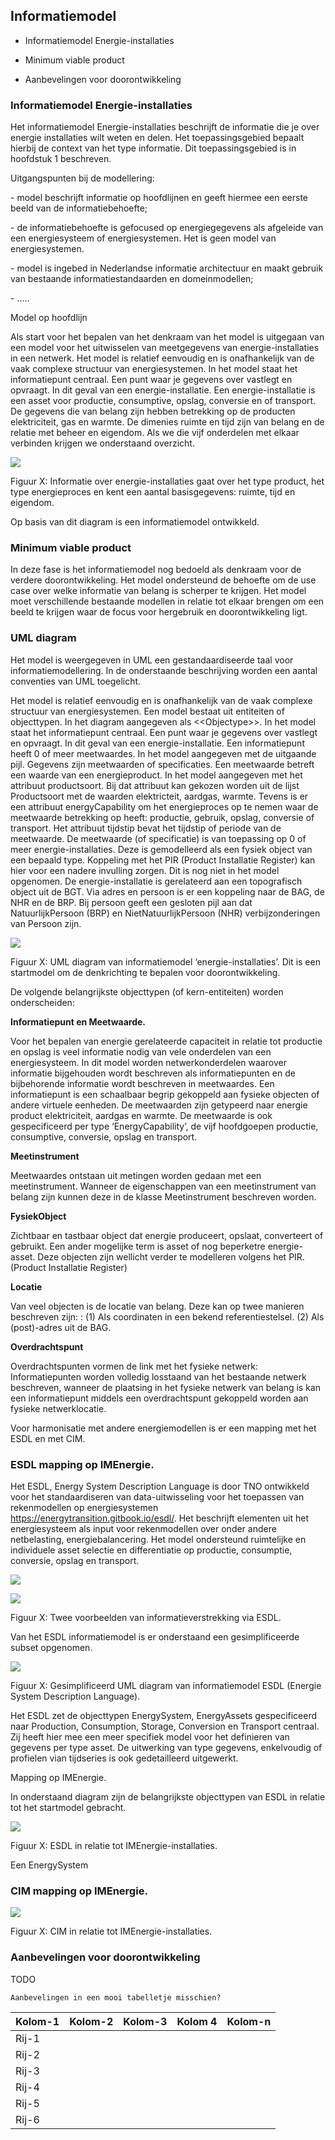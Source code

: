 Informatiemodel
---------------

-   Informatiemodel Energie-installaties

-   Minimum viable product

-   Aanbevelingen voor doorontwikkeling

### Informatiemodel Energie-installaties

Het informatiemodel Energie-installaties beschrijft de informatie die je over
energie installaties wilt weten en delen. Het toepassingsgebied bepaalt hierbij
de context van het type informatie. Dit toepassingsgebied is in hoofdstuk 1
beschreven.

Uitgangspunten bij de modellering:

\- model beschrijft informatie op hoofdlijnen en geeft hiermee een eerste beeld
van de informatiebehoefte;

\- de informatiebehoefte is gefocused op energiegegevens als afgeleide van een
energiesysteem of energiesystemen. Het is geen model van energiesystemen.

\- model is ingebed in Nederlandse informatie architectuur en maakt gebruik van
bestaande informatiestandaarden en domeinmodellen;

\- …..

Model op hoofdlijn

Als start voor het bepalen van het denkraam van het model is uitgegaan van een
model voor het uitwisselen van meetgegevens van energie-installaties in een
netwerk. Het model is relatief eenvoudig en is onafhankelijk van de vaak
complexe structuur van energiesystemen. In het model staat het informatiepunt
centraal. Een punt waar je gegevens over vastlegt en opvraagt. In dit geval van
een energie-installatie. Een energie-installatie is een asset voor productie,
consumptive, opslag, conversie en of transport. De gegevens die van belang zijn
hebben betrekking op de producten elektriciteit, gas en warmte. De dimenies
ruimte en tijd zijn van belang en de relatie met beheer en eigendom. Als we die
vijf onderdelen met elkaar verbinden krijgen we onderstaand overzicht.

![](media/b90085e632892b2944e058e974353591.png)

Figuur X: Informatie over energie-installaties gaat over het type product, het
type energieproces en kent een aantal basisgegevens: ruimte, tijd en eigendom.

Op basis van dit diagram is een informatiemodel ontwikkeld.

### Minimum viable product

In deze fase is het informatiemodel nog bedoeld als denkraam voor de verdere
doorontwikkeling. Het model ondersteund de behoefte om de use case over welke
informatie van belang is scherper te krijgen. Het model moet verschillende
bestaande modellen in relatie tot elkaar brengen om een beeld te krijgen waar de
focus voor hergebruik en doorontwikkeling ligt.

### UML diagram

Het model is weergegeven in UML een gestandaardiseerde taal voor
informatiemodellering. In de onderstaande beschrijving worden een aantal
conventies van UML toegelicht.

Het model is relatief eenvoudig en is onafhankelijk van de vaak complexe
structuur van energiesystemen. Een model bestaat uit entiteiten of objecttypen.
In het diagram aangegeven als \<\<Objectype\>\>. In het model staat het
informatiepunt centraal. Een punt waar je gegevens over vastlegt en opvraagt. In
dit geval van een energie-installatie. Een informatiepunt heeft 0 of meer
meetwaardes. In het model aangegeven met de uitgaande pijl. Gegevens zijn
meetwaarden of specificaties. Een meetwaarde betreft een waarde van een
energieproduct. In het model aangegeven met het attribuut productsoort. Bij dat
attribuut kan gekozen worden uit de lijst Productsoort met de waarden
elektricteit, aardgas, warmte. Tevens is er een attribuut energyCapability om
het energieproces op te nemen waar de meetwaarde betrekking op heeft: productie,
gebruik, opslag, conversie of transport. Het attribuut tijdstip bevat het
tijdstip of periode van de meetwaarde. De meetwaarde (of specificatie) is van
toepassing op 0 of meer energie-installaties. Deze is gemodelleerd als een
fysiek object van een bepaald type. Koppeling met het PIR (Product Installatie
Register) kan hier voor een nadere invulling zorgen. Dit is nog niet in het
model opgenomen. De energie-installatie is gerelateerd aan een topografisch
object uit de BGT. Via adres en persoon is er een koppeling naar de BAG, de
NHR en de BRP. Bij persoon geeft een gesloten pijl aan dat NatuurlijkPersoon (BRP) en
NietNatuurlijkPersoon (NHR) verbijzonderingen van Persoon zijn.

![](media/IMEnergie-installaties.png)

Figuur X: UML diagram van informatiemodel ‘energie-installaties’. Dit is een
startmodel om de denkrichting te bepalen voor doorontwikkeling.

De volgende belangrijkste objecttypen (of kern-entiteiten) worden onderscheiden:

**Informatiepunt en Meetwaarde.**

Voor het bepalen van energie gerelateerde capaciteit in relatie tot productie en
opslag is veel informatie nodig van vele onderdelen van een energiesysteem. In
dit model worden netwerkonderdelen waarover informatie bijgehouden wordt
beschreven als informatiepunten en de bijbehorende informatie wordt beschreven
in meetwaardes. Een informatiepunt is een schaalbaar begrip gekoppeld aan
fysieke objecten of andere virtuele eenheden. De meetwaarden zijn getypeerd naar
energie product elektriciteit, aardgas en warmte. De meetwaarde is ook gespecificeerd per type ‘EnergyCapability’, de
vijf hoofdgoepen productie, consumptive, conversie, opslag en transport.


**Meetinstrument**

Meetwaardes ontstaan uit metingen worden gedaan met een meetinstrument. Wanneer
de eigenschappen van een meetinstrument van belang zijn kunnen deze in de klasse
Meetinstrument beschreven worden.

**FysiekObject**

Zichtbaar en tastbaar object dat energie produceert, opslaat, converteert of
gebruikt. Een ander mogelijke term is asset of nog beperketre energie-asset. Deze objecten zijn wellicht verder te modelleren volgens het PIR.
(Product Installatie Register)

**Locatie**

Van veel objecten is de locatie van belang. Deze kan op twee manieren beschreven
zijn: : (1) Als coordinaten in een bekend referentiestelsel. (2) Als
(post)-adres uit de BAG.


**Overdrachtspunt**

Overdrachtspunten vormen de link met het fysieke netwerk: Informatiepunten
worden volledig losstaand van het bestaande netwerk beschreven, wanneer de
plaatsing in het fysieke netwerk van belang is kan een informatiepunt middels
een overdrachtspunt gekoppeld worden aan fysieke netwerklocatie.

Voor harmonisatie met andere energiemodellen is er een mapping met het ESDL en
met CIM.

### ESDL mapping op IMEnergie.


Het ESDL, Energy System Description Language is door TNO ontwikkeld voor het
standaardiseren van data-uitwisseling voor het toepassen van rekenmodellen op
energiesystemen https://energytransition.gitbook.io/esdl/. Het beschrijft elementen uit het energiesysteem als input voor
rekenmodellen over onder andere netbelasting, energiebalancering. Het model ondersteund ruimtelijke en individuele asset selectie en differentiatie op productie, consumptie, conversie, opslag en transport.

![](media/Energiebalans.png)

![](media/Solar.png)

Figuur X: Twee voorbeelden van informatieverstrekking via ESDL.


Van het ESDL informatiemodel is er onderstaand een gesimplificeerde subset opgenomen.

![](media/ESDL_placeholder_objecttypen.png)

Figuur X: Gesimplificeerd UML diagram van informatiemodel ESDL (Energie System
Description Language).

Het ESDL zet de objecttypen EnergySystem, EnergyAssets gespecificeerd naar Production, Consumption, Storage, Conversion en Transport centraal. Zij heeft hier mee een meer specifiek model voor het definieren van gegevens per type asset. De uitwerking van type gegevens, enkelvoudig of profielen vian tijdseries is ook gedetailleerd uitgewerkt.

Mapping op IMEnergie.

In onderstaand diagram zijn de belangrijkste objecttypen van ESDL in relatie tot het startmodel gebracht.

![](media/IMEnergie_en_ESDL.png)

Figuur X: ESDL in relatie tot IMEnergie-installaties.

Een EnergySystem 

### CIM mapping op IMEnergie.

![](media/IMEnergie_en_CIM.png)

Figuur X: CIM in relatie tot IMEnergie-installaties.

### Aanbevelingen voor doorontwikkeling

TODO

~~~~~~~~~~~~~~~~~~~~~~~~~~~~~~~~~~~~~~~~~~~~~~~~~~~~~~~~~~~~~~~~~~~~~~~~~~~~~~~~
Aanbevelingen in een mooi tabelletje misschien?
~~~~~~~~~~~~~~~~~~~~~~~~~~~~~~~~~~~~~~~~~~~~~~~~~~~~~~~~~~~~~~~~~~~~~~~~~~~~~~~~

| Kolom-1 | Kolom-2 | Kolom-3 | Kolom 4 | Kolom-n |
|---------|---------|---------|---------|---------|
| Rij-1   |         |         |         |         |
| Rij-2   |         |         |         |         |
| Rij-3   |         |         |         |         |
| Rij-4   |         |         |         |         |
| Rij-5   |         |         |         |         |
| Rij-6   |         |         |         |         |
